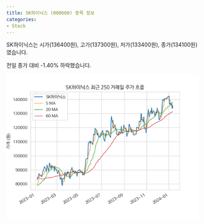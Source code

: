```yaml
---
title: SK하이닉스 (000660) 종목 정보
categories:
- Stock
---
```


SK하이닉스는 시가(136400원), 고가(137300원), 저가(133400원), 종가(134100원)였습니다.

전일 종가 대비 -1.40% 하락했습니다.

<!-- more -->

![000660](/assets/images/stock/000660.png)
